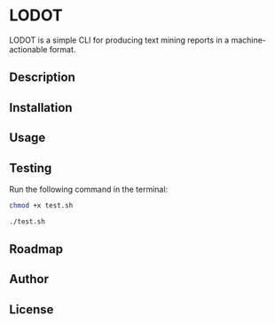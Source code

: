 # LODOT

LODOT is a simple CLI for producing text mining reports in a machine-actionable format.

## Description

## Installation

## Usage

## Testing

Run the following command in the terminal:

```bash
chmod +x test.sh

./test.sh
```

## Roadmap

## Author

## License
